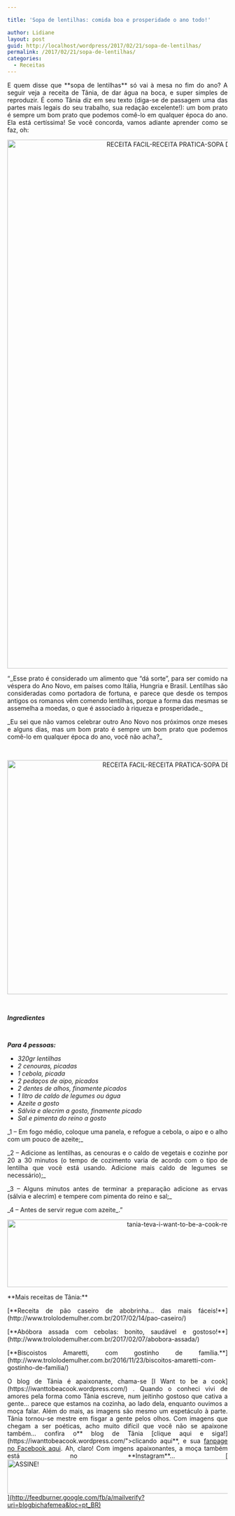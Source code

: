 ```yaml
---

title: 'Sopa de lentilhas: comida boa e prosperidade o ano todo!'

author: Lidiane
layout: post
guid: http://localhost/wordpress/2017/02/21/sopa-de-lentilhas/
permalink: /2017/02/21/sopa-de-lentilhas/
categories:
  - Receitas
---
```

<p align="justify">
  E quem disse que **sopa de lentilhas** só vai à mesa no fim do ano? A seguir veja a receita de Tânia, de dar água na boca, e super simples de reproduzir. É como Tânia diz em seu texto (diga-se de passagem uma das partes mais legais do seu trabalho, sua redação excelente!): um bom prato é sempre um bom prato que podemos comê-lo em qualquer época do ano. Ela está certíssima! Se você concorda, vamos adiante aprender como se faz, oh:
</p>

<p align="center">
  <img class="alignnone size-full wp-image-13506" src="http://www.trololodemulher.com.br/blog/wp-content/uploads/2017/02/RECEITA-FACIL-RECEITA-PRATICA-SOPA-DE-LENTILHA.jpg" alt="RECEITA FACIL-RECEITA PRATICA-SOPA DE LENTILHA" width="800" height="1206" />
</p>

<p style="text-align: justify;">
  “_Esse prato é considerado um alimento que “dá sorte”, para ser comido na véspera do Ano Novo, em países como Itália, Hungria e Brasil. Lentilhas são consideradas como portadora de fortuna, e parece que desde os tempos antigos os romanos vêm comendo lentilhas, porque a forma das mesmas se assemelha a moedas, o que é associado à riqueza e prosperidade._
</p>

<p style="text-align: justify;">
  _Eu sei que não vamos celebrar outro Ano Novo nos próximos onze meses e alguns dias, mas um bom prato é sempre um bom prato que podemos comê-lo em qualquer época do ano, você não acha?_
</p>

&nbsp;

<p align="center">
  <img class="alignnone size-full wp-image-13507" src="http://www.trololodemulher.com.br/blog/wp-content/uploads/2017/02/RECEITA-FACIL-RECEITA-PRATICA-SOPA-DE-LENTILHA2.jpg" alt="RECEITA FACIL-RECEITA PRATICA-SOPA DE LENTILHA[2]" width="800" height="534" />
</p>

&nbsp;

**_Ingredientes_**

&nbsp;

**_Para 4 pessoas:_**

  * _320gr lentilhas_ 
  * _2 cenouras, picadas_ 
  * _1 cebola, picada_ 
  * _2 pedaços de aipo, picados_ 
  * _2 dentes de alhos, finamente picados_ 
  * _1 litro de caldo de legumes ou água_ 
  * _Azeite a gosto_ 
  * _Sálvia e alecrim a gosto, finamente picado_ 
  * _Sal e pimenta do reino a gosto_

<p align="justify">
  _1 – Em fogo médio, coloque uma panela, e refogue a cebola, o aipo e o alho com um pouco de azeite;_
</p>

<p align="justify">
  _2 – Adicione as lentilhas, as cenouras e o caldo de vegetais e cozinhe por 20 a 30 minutos (o tempo de cozimento varia de acordo com o tipo de lentilha que você está usando. Adicione mais caldo de legumes se necessário);_
</p>

<p align="justify">
  _3 – Alguns minutos antes de terminar a preparação adicione as ervas (sálvia e alecrim) e tempere com pimenta do reino e sal;_
</p>

<p align="justify">
  _4 – Antes de servir regue com azeite_.”
</p>

<p align="center">
  <img class="alignnone size-full wp-image-13037" src="http://www.trololodemulher.com.br/blog/wp-content/uploads/2016/10/TANIA-TEVA-I-WANT-TO-BE-A-COOK-RECEITAS.jpg" alt="tania-teva-i-want-to-be-a-cook-receitas" width="800" height="154" />
</p>

<p align="justify">
  **Mais receitas de Tânia:**
</p>

<p align="justify">
  [**Receita de pão caseiro de abobrinha… das mais fáceis!**](http://www.trololodemulher.com.br/2017/02/14/pao-caseiro/) 
</p>

<p align="justify">
  [**Abóbora assada com cebolas: bonito, saudável e gostoso!**](http://www.trololodemulher.com.br/2017/02/07/abobora-assada/) 
</p>

<p align="justify">
  [**Biscoistos Amaretti, com gostinho de família.**](http://www.trololodemulher.com.br/2016/11/23/biscoitos-amaretti-com-gostinho-de-familia/) 
</p>

<p align="justify">
  O blog de Tânia é apaixonante, chama-se [I Want to be a cook](https://iwanttobeacook.wordpress.com/) . Quando o conheci vivi de amores pela forma como Tânia escreve, num jeitinho gostoso que cativa a gente… parece que estamos na cozinha, ao lado dela, enquanto ouvimos a moça falar. Além do mais, as imagens são mesmo um espetáculo à parte. Tânia tornou-se mestre em fisgar a gente pelos olhos. Com imagens que chegam a ser poéticas, acho muito difícil que você não se apaixone também… confira o** blog de Tânia [clique aqui e siga!](https://iwanttobeacook.wordpress.com/">clicando aqui</a>**, e sua <a href="https://www.facebook.com/Iwanttobeacook-818578268272846/">fanpage no Facebook aqui</a>. Ah, claro! Com imgens apaixonantes, a moça também está no **Instagram**… <a href="https://www.instagram.com/iwanttobeacook/)  Se joga… e inspire-se!
</p>

<p align="center">
  [<img class="alignnone size-full wp-image-10439" src="http://www.trololodemulher.com.br/blog/wp-content/uploads/2014/09/ASSINE.png" alt="ASSINE!" width="800" height="78" />](http://feedburner.google.com/fb/a/mailverify?uri=blogbichafemea&loc=pt_BR) 
</p>

<p align="justify">